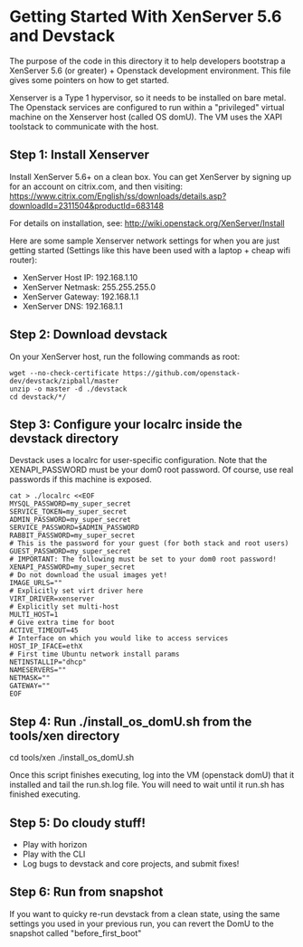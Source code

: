 Getting Started With XenServer 5.6 and Devstack
===============================================
The purpose of the code in this directory it to help developers bootstrap
a XenServer 5.6 (or greater) + Openstack development environment.  This file gives
some pointers on how to get started.

Xenserver is a Type 1 hypervisor, so it needs to be installed on bare metal.
The Openstack services are configured to run within a "privileged" virtual
machine on the Xenserver host (called OS domU). The VM uses the XAPI toolstack
to communicate with the host.

Step 1: Install Xenserver
------------------------
Install XenServer 5.6+ on a clean box. You can get XenServer by signing
up for an account on citrix.com, and then visiting:
https://www.citrix.com/English/ss/downloads/details.asp?downloadId=2311504&productId=683148

For details on installation, see: http://wiki.openstack.org/XenServer/Install

Here are some sample Xenserver network settings for when you are just
getting started (Settings like this have been used with a laptop + cheap wifi router):

* XenServer Host IP: 192.168.1.10
* XenServer Netmask: 255.255.255.0
* XenServer Gateway: 192.168.1.1
* XenServer DNS: 192.168.1.1

Step 2: Download devstack
--------------------------
On your XenServer host, run the following commands as root:

    wget --no-check-certificate https://github.com/openstack-dev/devstack/zipball/master
    unzip -o master -d ./devstack
    cd devstack/*/

Step 3: Configure your localrc inside the devstack directory
------------------------------------------------------------
Devstack uses a localrc for user-specific configuration.  Note that
the XENAPI_PASSWORD must be your dom0 root password.
Of course, use real passwords if this machine is exposed.

    cat > ./localrc <<EOF
    MYSQL_PASSWORD=my_super_secret
    SERVICE_TOKEN=my_super_secret
    ADMIN_PASSWORD=my_super_secret
    SERVICE_PASSWORD=$ADMIN_PASSWORD
    RABBIT_PASSWORD=my_super_secret
    # This is the password for your guest (for both stack and root users)
    GUEST_PASSWORD=my_super_secret
    # IMPORTANT: The following must be set to your dom0 root password!
    XENAPI_PASSWORD=my_super_secret
    # Do not download the usual images yet!
    IMAGE_URLS=""
    # Explicitly set virt driver here
    VIRT_DRIVER=xenserver
    # Explicitly set multi-host
    MULTI_HOST=1
    # Give extra time for boot
    ACTIVE_TIMEOUT=45
    # Interface on which you would like to access services
    HOST_IP_IFACE=ethX
    # First time Ubuntu network install params
    NETINSTALLIP="dhcp"
    NAMESERVERS=""
    NETMASK=""
    GATEWAY=""
    EOF

Step 4: Run ./install_os_domU.sh from the tools/xen directory
-------------------------------------------------------------
cd tools/xen
./install_os_domU.sh

Once this script finishes executing, log into the VM (openstack domU)
that it installed and tail the run.sh.log file. You will need to wait
until it run.sh has finished executing.


Step 5: Do cloudy stuff!
--------------------------
* Play with horizon
* Play with the CLI
* Log bugs to devstack and core projects, and submit fixes!

Step 6: Run from snapshot
-------------------------
If you want to quicky re-run devstack from a clean state,
using the same settings you used in your previous run,
you can revert the DomU to the snapshot called "before_first_boot"
